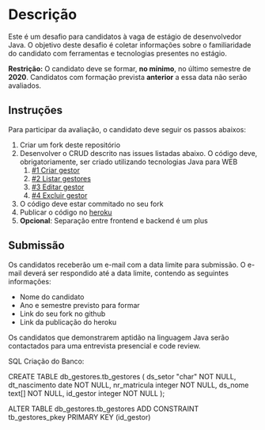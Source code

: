 # Descrição
Este é um desafio para candidatos à vaga de estágio de desenvolvedor Java.
O objetivo deste desafio é coletar informações sobre o familiaridade do candidato com ferramentas e tecnologias presentes no estágio.

**Restrição:** O candidato deve se formar, **no mínimo**, no último semestre de **2020**. Candidatos com formação prevista **anterior** a essa data não serão avaliados.


## Instruções
Para participar da avaliação, o candidato deve seguir os passos abaixos:

1. Criar um fork deste repositório
1. Desenvolver o CRUD descrito nas issues listadas abaixo. O código deve, obrigatoriamente, ser criado utilizando tecnologias Java para WEB
   1. [#1 Criar gestor][i1]
   1. [#2 Listar gestores][i2]
   1. [#3 Editar gestor][i3]
   1. [#4 Excluir gestor][i4]
1. O código deve estar commitado no seu fork
1. Publicar o código no [heroku](https://www.heroku.com/)
1. **Opcional**: Separação entre frontend e backend é um plus

## Submissão
Os candidatos receberão um e-mail com a data limite para submissão. O e-mail deverá ser respondido até a data limite, contendo as seguintes informações:
* Nome do candidato
* Ano e semestre previsto para formar
* Link do seu fork no github
* Link da publicação do heroku

Os candidatos que demonstrarem aptidão na linguagem Java serão contactados para uma entrevista presencial e code review.


[i1]: https://github.com/maykelsb/crud-gestores/issues/1
[i2]: https://github.com/maykelsb/crud-gestores/issues/2
[i3]: https://github.com/maykelsb/crud-gestores/issues/3
[i4]: https://github.com/maykelsb/crud-gestores/issues/4


SQL Criação do Banco:


CREATE TABLE db_gestores.tb_gestores (
  ds_setor "char" NOT NULL,
  dt_nascimento date NOT NULL,
  nr_matricula integer NOT NULL,
  ds_nome text[] NOT NULL,
  id_gestor integer NOT NULL
);

ALTER TABLE db_gestores.tb_gestores ADD CONSTRAINT tb_gestores_pkey PRIMARY KEY (id_gestor)



